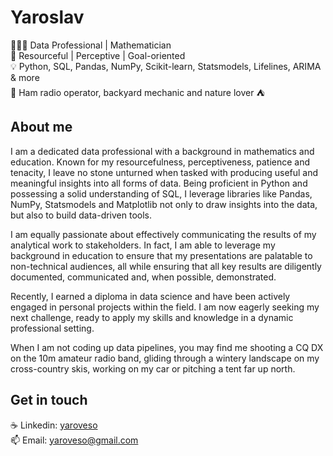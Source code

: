# Yaroslav
  
👨🏼‍💻 Data Professional | Mathematician   
💎 Resourceful | Perceptive | Goal-oriented   
💡 Python, SQL, Pandas, NumPy, Scikit-learn, Statsmodels, Lifelines, ARIMA & more  
📍 Ham radio operator, backyard mechanic and nature lover ⛺️  
  
## About me  
  
I am a dedicated data professional with a background in mathematics and education. Known for my resourcefulness, perceptiveness, patience and tenacity, I leave no stone unturned when tasked with producing useful and meaningful insights into all forms of data. Being proficient in Python and possessing a solid understanding of SQL, I leverage libraries like Pandas, NumPy, Statsmodels and Matplotlib not only to draw insights into the data, but also to build data-driven tools.   

I am equally passionate about effectively communicating the results of my analytical work to stakeholders. In fact, I am able to leverage my background in education to ensure that my presentations are palatable to non-technical audiences, all while ensuring that all key results are diligently documented, communicated and, when possible, demonstrated.  

Recently, I earned a diploma in data science and have been actively engaged in personal projects within the field. I am now eagerly seeking my next challenge, ready to apply my skills and knowledge in a dynamic professional setting.  

When I am not coding up data pipelines, you may find me shooting a CQ DX on the 10m amateur radio band, gliding through a wintery landscape on my cross-country skis, working on my car or pitching a tent far up north.  
  
## Get in touch
  
☕️ Linkedin: [yaroveso](https://www.linkedin.com/in/yaroveso/)  
📫 Email: [yaroveso@gmail.com](yaroveso@gmail.com)

<!--
**yarov3so/yarov3so** is a ✨ _special_ ✨ repository because its `README.md` (this file) appears on your GitHub profile.

Here are some ideas to get you started:

- 🔭 I’m currently working on ...
- 🌱 I’m currently learning ...
- 👯 I’m looking to collaborate on ...
- 🤔 I’m looking for help with ...
- 💬 Ask me about ...
- 📫 How to reach me: ...
- 😄 Pronouns: ...
- ⚡ Fun fact: ...
-->
